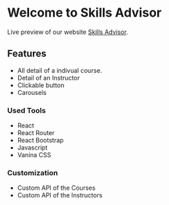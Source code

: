 # Welcome to Skills Advisor

Live preview of our website [Skills Advisor](https://skills-advisor-asmnt-9-asraful.netlify.app/).

## Features

- All detail of a indivual course.
- Detail of an Instructor
- Clickable button
- Carousels

### Used Tools

- React
- React Router
- React Bootstrap
- Javascript
- Vanina CSS

### Customization

- Custom API of the Courses
- Custom API of the Instructors
